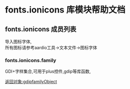 # fonts.ionicons 库模块帮助文档

<a id="fonts.ionicons"></a>
## fonts.ionicons 成员列表

导入图标字体,  
所有图标请参考aardio工具->文本文件->图标字体

<a id="fonts.ionicons.family"></a>
### fonts.ionicons.family 
 GDI+字样集合,可用于plus控件,gdip等库函数,  
  
[返回对象:gdipfamilyObject](#gdipfamilyObject)
